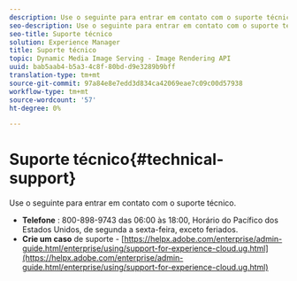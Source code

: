 ```yaml
---
description: Use o seguinte para entrar em contato com o suporte técnico.
seo-description: Use o seguinte para entrar em contato com o suporte técnico.
seo-title: Suporte técnico
solution: Experience Manager
title: Suporte técnico
topic: Dynamic Media Image Serving - Image Rendering API
uuid: bab5aab4-b5a3-4c8f-80bd-d9e3289b9bff
translation-type: tm+mt
source-git-commit: 97a84e8e7edd3d834ca42069eae7c09c00d57938
workflow-type: tm+mt
source-wordcount: '57'
ht-degree: 0%

---
```



# Suporte técnico{#technical-support}

Use o seguinte para entrar em contato com o suporte técnico.

* **Telefone** : 800-898-9743 das 06:00 às 18:00, Horário do Pacífico dos Estados Unidos, de segunda a sexta-feira, exceto feriados.
* **Crie um caso**  de suporte -  [https://helpx.adobe.com/enterprise/admin-guide.html/enterprise/using/support-for-experience-cloud.ug.html](https://helpx.adobe.com/enterprise/admin-guide.html/enterprise/using/support-for-experience-cloud.ug.html)

